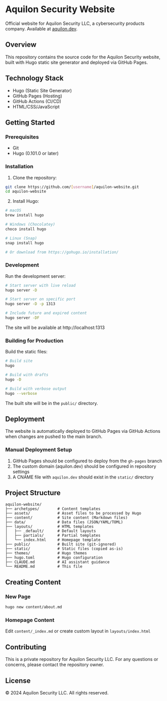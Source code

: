 # Aquilon Security Website

Official website for Aquilon Security LLC, a cybersecurity products company. Available at [aquilon.dev](https://aquilon.dev).

## Overview

This repository contains the source code for the Aquilon Security website, built with Hugo static site generator and deployed via GitHub Pages.

## Technology Stack

- Hugo (Static Site Generator)
- GitHub Pages (Hosting)
- GitHub Actions (CI/CD)
- HTML/CSS/JavaScript

## Getting Started

### Prerequisites

- Git
- Hugo (0.101.0 or later)

### Installation

1. Clone the repository:
```bash
git clone https://github.com/[username]/aquilon-website.git
cd aquilon-website
```

2. Install Hugo:
```bash
# macOS
brew install hugo

# Windows (Chocolatey)
choco install hugo

# Linux (Snap)
snap install hugo

# Or download from https://gohugo.io/installation/
```

### Development

Run the development server:
```bash
# Start server with live reload
hugo server -D

# Start server on specific port
hugo server -D -p 1313

# Include future and expired content
hugo server -DF
```

The site will be available at http://localhost:1313

### Building for Production

Build the static files:
```bash
# Build site
hugo

# Build with drafts
hugo -D

# Build with verbose output
hugo --verbose
```

The built site will be in the `public/` directory.

## Deployment

The website is automatically deployed to GitHub Pages via GitHub Actions when changes are pushed to the main branch.

### Manual Deployment Setup

1. GitHub Pages should be configured to deploy from the `gh-pages` branch
2. The custom domain (aquilon.dev) should be configured in repository settings
3. A CNAME file with `aquilon.dev` should exist in the `static/` directory

## Project Structure

```
aquilon-website/
├── archetypes/        # Content templates
├── assets/            # Asset files to be processed by Hugo
├── content/           # Site content (Markdown files)
├── data/              # Data files (JSON/YAML/TOML)
├── layouts/           # HTML templates
│   ├── _default/      # Default layouts
│   ├── partials/      # Partial templates
│   └── index.html     # Homepage template
├── public/            # Built site (git-ignored)
├── static/            # Static files (copied as-is)
├── themes/            # Hugo themes
├── hugo.toml          # Hugo configuration
├── CLAUDE.md          # AI assistant guidance
└── README.md          # This file
```

## Creating Content

### New Page
```bash
hugo new content/about.md
```

### Homepage Content
Edit `content/_index.md` or create custom layout in `layouts/index.html`

## Contributing

This is a private repository for Aquilon Security LLC. For any questions or concerns, please contact the repository owner.

## License

© 2024 Aquilon Security LLC. All rights reserved.